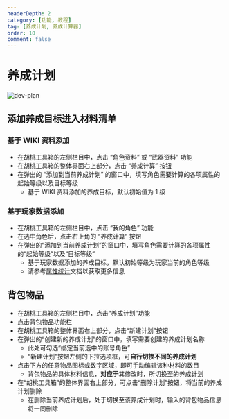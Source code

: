 ```yaml
---
headerDepth: 2
category: [功能, 教程]
tag: [养成计划, 养成计算器]
order: 10
comment: false
---
```


# 养成计划

![dev-plan](https://img.alicdn.com/imgextra/i4/1797064093/O1CN01hTUFrK1g6e0qblsZV_!!1797064093.png_.webp)

## 添加养成目标进入材料清单

### 基于 WIKI 资料添加

- 在胡桃工具箱的左侧栏目中，点击 “角色资料” 或 “武器资料” 功能
- 在胡桃工具箱的整体界面右上部分，点击 “养成计算” 按钮
- 在弹出的 “添加到当前养成计划” 的窗口中，填写角色需要计算的各项属性的起始等级以及目标等级
  - 基于 WIKI 资料添加的养成目标，默认初始值为 1 级

### 基于玩家数据添加

- 在胡桃工具箱的左侧栏目中，点击 “我的角色” 功能
- 在选中角色后，点击右上角的 “养成计算” 按钮
- 在弹出的“添加到当前养成计划”的窗口中，填写角色需要计算的各项属性的“起始等级”以及“目标等级”
  - 基于玩家数据添加的养成目标，默认初始等级为玩家当前的角色等级
  - 请参考[属性统计](character-data.md#将当前选定角色加入养成计算)文档以获取更多信息

## 背包物品

- 在胡桃工具箱的左侧栏目中，点击“养成计划”功能
- 点击背包物品功能栏
- 在胡桃工具箱的整体界面右上部分，点击“新建计划”按钮
- 在弹出的“创建新的养成计划”的窗口中，填写需要创建的养成计划名称
  - 此处可勾选“绑定当前选中的账号角色”
  - “新建计划”按钮左侧的下拉选项框，可**自行切换不同的养成计划**
- 点击下方的任意物品图标或数字区域，即可手动编辑该种材料的数目
  - 背包物品的具体材料信息，**对应于**其修改时，所切换至的养成计划
- 在“胡桃工具箱”的整体界面右上部分，可点击“删除计划”按钮，将当前的养成计划删除
  - 在删除当前养成计划后，处于切换至该养成计划时，输入的背包物品信息将一同删除
